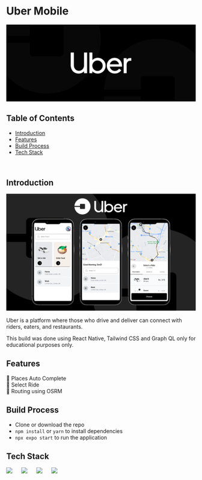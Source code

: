# Uber Mobile

![cover](cover.png)

## Table of Contents

- [Introduction](#introduction)
- [Features](#features)
- [Build Process](#build-process)
- [Tech Stack](#tech-stack)

<br/>

## Introduction

![main image](mock.png)

Uber is a platform where those who drive and deliver can connect with riders, eaters, and restaurants.

This build was done using React Native, Tailwind CSS and Graph QL only for educational purposes only.

## Features

🚀 Places Auto Complete <br/>
🚀 Select Ride <br/>
🚀 Routing using OSRM

## Build Process

- Clone or download the repo
- `npm install` or `yarn` to install dependencies
- `npx expo start` to run the application

## Tech Stack

<p float="left">
    <img src="https://cdn.sanity.io/images/1z5g6za5/production/b4a31c8a464609305b50e1f7c809288f2a2e1b74-1200x1043.png?w=2000&fit=max&auto=format" width="60"  style="padding-right:20px"/>
    <img src="https://cdn.sanity.io/images/1z5g6za5/production/86767b7d764574fac74b912e72322497b278cef6-24x24.svg?w=2000&fit=max&auto=format" width="60"  style="padding-right:20px"/>
    <img src="https://cdn.sanity.io/images/1z5g6za5/production/667e18651e0b19145f04cc343bc83e8c2f86c67a-156x154.png?w=2000&fit=max&auto=format" width="60"  style="padding-right:20px"/>
    <img src="https://cdn.sanity.io/images/1z5g6za5/production/97986d3dd7e897b83e06a41aaf9ee7a8de146685-768x768.png?w=2000&fit=max&auto=format" width="60"  style="padding-right:20px"/>
</p>
